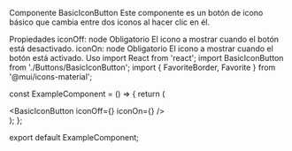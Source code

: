 Componente BasicIconButton
Este componente es un botón de icono básico que cambia entre dos iconos al hacer clic en él.

Propiedades
iconOff: node Obligatorio El icono a mostrar cuando el botón está desactivado.
iconOn: node Obligatorio El icono a mostrar cuando el botón está activado.
Uso
import React from 'react';
import BasicIconButton from './Buttons/BasicIconButton';
import { FavoriteBorder, Favorite } from '@mui/icons-material';

const ExampleComponent = () => {
  return (
    <div>
      <BasicIconButton iconOff={<FavoriteBorder />} iconOn={<Favorite />} />
    </div>
  );
};

export default ExampleComponent;